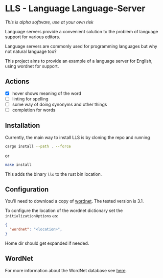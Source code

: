 # LLS - Language Language-Server

_This is alpha software, use at your own risk_

Language servers provide a convenient solution to the problem of language
support for various editors.

Language servers are commonly used for programming languages but why not
natural language too?

This project aims to provide an example of a language server for English, using
wordnet for support.

## Actions

- [x] hover shows meaning of the word
- [ ] linting for spelling
- [ ] some way of doing synonyms and other things
- [ ] completion for words

## Installation

Currently, the main way to install LLS is by cloning the repo and running

```sh
cargo install --path . --force
```

or

```sh
make install
```

This adds the binary `lls` to the rust bin location.

## Configuration

You'll need to download a copy of
[wordnet](https://wordnet.princeton.edu/download/current-version). The tested
version is 3.1.

To configure the location of the wordnet dictionary set the `initializationOptions` as:

```json
{
  "wordnet": "<location>",
}
```

Home dir should get expanded if needed.

## WordNet

For more information about the WordNet database see [here](https://wordnet.princeton.edu/).
